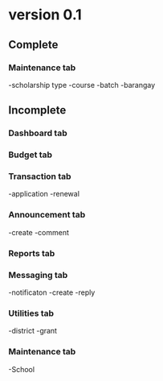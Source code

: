 # version 0.1
## Complete

### Maintenance tab
-scholarship type
-course
-batch
-barangay

## Incomplete

### Dashboard tab

### Budget tab

### Transaction tab 
-application
-renewal
### Announcement tab
-create
-comment 
### Reports tab 

### Messaging tab 
-notificaton
-create
-reply

### Utilities tab
-district
-grant
### Maintenance tab
-School
